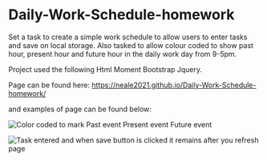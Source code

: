 # Daily-Work-Schedule-homework
Set a task to create a simple work schedule to allow users to enter tasks and save on local storage. Also tasked to allow colour coded to show past hour, present hour and future hour in the daily work day from 9-5pm.

Project used the following
Html
Moment
Bootstrap
Jquery.

Page can be found here: https://neale2021.github.io/Daily-Work-Schedule-homework/ 

and examples of page can be found below:

![Color coded to mark Past event Present event Future event](https://user-images.githubusercontent.com/98126694/159818793-7ec094e2-d1ea-47c2-84d3-8f6731f68707.png)

![Task entered and when save button is clicked it remains after you refresh page](https://user-images.githubusercontent.com/98126694/159818811-50cf16ab-59d7-452f-8c1d-ecbf39a0fe24.png)

